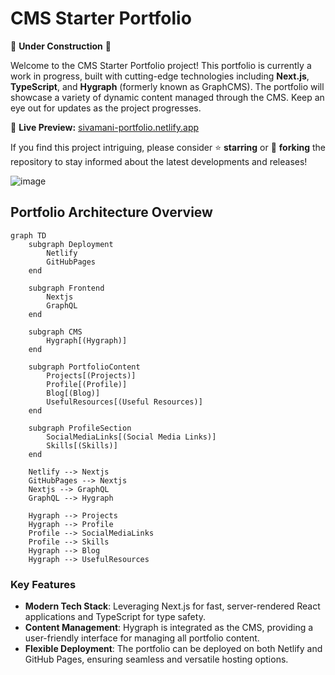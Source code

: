 # CMS Starter Portfolio

🚧 **Under Construction** 🚧

Welcome to the CMS Starter Portfolio project! This portfolio is currently a work in progress, built with cutting-edge technologies including **Next.js**, **TypeScript**, and **Hygraph** (formerly known as GraphCMS). The portfolio will showcase a variety of dynamic content managed through the CMS. Keep an eye out for updates as the project progresses.

🔗 **Live Preview:** [sivamani-portfolio.netlify.app](https://sivamani-portfolio.netlify.app/)

If you find this project intriguing, please consider ⭐ **starring** or 🍴 **forking** the repository to stay informed about the latest developments and releases!

![image](https://github.com/user-attachments/assets/101cf6c5-fbab-46ae-89de-36c0f700549a)


## Portfolio Architecture Overview

```mermaid
graph TD
    subgraph Deployment
        Netlify
        GitHubPages
    end

    subgraph Frontend
        Nextjs
        GraphQL
    end

    subgraph CMS
        Hygraph[(Hygraph)]
    end

    subgraph PortfolioContent
        Projects[(Projects)]
        Profile[(Profile)]
        Blog[(Blog)]
        UsefulResources[(Useful Resources)]
    end

    subgraph ProfileSection
        SocialMediaLinks[(Social Media Links)]
        Skills[(Skills)]
    end

    Netlify --> Nextjs
    GitHubPages --> Nextjs
    Nextjs --> GraphQL
    GraphQL --> Hygraph

    Hygraph --> Projects
    Hygraph --> Profile
    Profile --> SocialMediaLinks
    Profile --> Skills
    Hygraph --> Blog
    Hygraph --> UsefulResources
```

### Key Features

- **Modern Tech Stack**: Leveraging Next.js for fast, server-rendered React applications and TypeScript for type safety.
- **Content Management**: Hygraph is integrated as the CMS, providing a user-friendly interface for managing all portfolio content.
- **Flexible Deployment**: The portfolio can be deployed on both Netlify and GitHub Pages, ensuring seamless and versatile hosting options.
